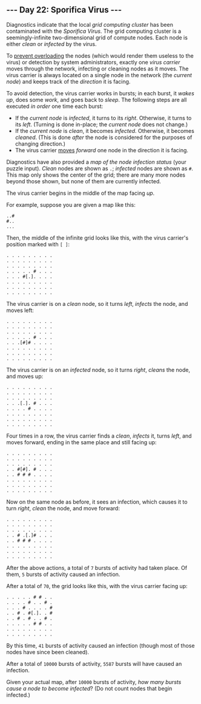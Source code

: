 <h2>--- Day 22: Sporifica Virus ---</h2><p>Diagnostics indicate that the local <em>grid computing cluster</em> has been contaminated with the <em>Sporifica Virus</em>. The grid computing cluster is a seemingly-<span title="The infinite is possible at AdventOfCodeCom.">infinite</span> two-dimensional grid of compute nodes.  Each node is either <em>clean</em> or <em>infected</em> by the virus.</p><p>
</p><p>To <a href="https://en.wikipedia.org/wiki/Morris_worm#The_mistake">prevent overloading</a> the nodes (which would render them useless to the virus) or detection by system administrators, exactly one <em>virus carrier</em> moves through the network, infecting or cleaning nodes as it moves. The virus carrier is always located on a single node in the network (the <em>current node</em>) and keeps track of the <em>direction</em> it is facing.</p>
<p>To avoid detection, the virus carrier works in bursts; in each burst, it <em>wakes up</em>, does some <em>work</em>, and goes back to <em>sleep</em>. The following steps are all executed <em>in order</em> one time each burst:</p>
<ul>
<li>If the <em>current node</em> is <em>infected</em>, it turns to its <em>right</em>.  Otherwise, it turns to its <em>left</em>. (Turning is done in-place; the <em>current node</em> does not change.)</li>
<li>If the <em>current node</em> is <em>clean</em>, it becomes <em>infected</em>.  Otherwise, it becomes <em>cleaned</em>. (This is done <em>after</em> the node is considered for the purposes of changing direction.)</li>
<li>The virus carrier <a href="https://www.youtube.com/watch?v=2vj37yeQQHg">moves</a> <em>forward</em> one node in the direction it is facing.</li>
</ul>
<p>Diagnostics have also provided a <em>map of the node infection status</em> (your puzzle input).  <em>Clean</em> nodes are shown as <code>.</code>; <em>infected</em> nodes are shown as <code>#</code>.  This map only shows the center of the grid; there are many more nodes beyond those shown, but none of them are currently infected.</p>
<p>The virus carrier begins in the middle of the map facing <em>up</em>.</p>
<p>For example, suppose you are given a map like this:</p>
<pre><code>..#
#..
...
</code></pre>
<p>Then, the middle of the infinite grid looks like this, with the virus carrier&apos;s position marked with <code>[ ]</code>:</p>
<pre><code>. . . . . . . . .
. . . . . . . . .
. . . . . . . . .
. . . . . # . . .
. . . #[.]. . . .
. . . . . . . . .
. . . . . . . . .
. . . . . . . . .
</code></pre>
<p>The virus carrier is on a <em>clean</em> node, so it turns <em>left</em>, <em>infects</em> the node, and moves left:</p>
<pre><code>. . . . . . . . .
. . . . . . . . .
. . . . . . . . .
. . . . . # . . .
. . .[#]# . . . .
. . . . . . . . .
. . . . . . . . .
. . . . . . . . .
</code></pre>
<p>The virus carrier is on an <em>infected</em> node, so it turns <em>right</em>, <em>cleans</em> the node, and moves up:</p>
<pre><code>. . . . . . . . .
. . . . . . . . .
. . . . . . . . .
. . .[.]. # . . .
. . . . # . . . .
. . . . . . . . .
. . . . . . . . .
. . . . . . . . .
</code></pre>
<p>Four times in a row, the virus carrier finds a <em>clean</em>, <em>infects</em> it, turns <em>left</em>, and moves forward, ending in the same place and still facing up:</p>
<pre><code>. . . . . . . . .
. . . . . . . . .
. . . . . . . . .
. . #[#]. # . . .
. . # # # . . . .
. . . . . . . . .
. . . . . . . . .
. . . . . . . . .
</code></pre>
<p>Now on the same node as before, it sees an infection, which causes it to turn <em>right</em>, <em>clean</em> the node, and move forward:</p>
<pre><code>. . . . . . . . .
. . . . . . . . .
. . . . . . . . .
. . # .[.]# . . .
. . # # # . . . .
. . . . . . . . .
. . . . . . . . .
. . . . . . . . .
</code></pre>
<p>After the above actions, a total of <code>7</code> bursts of activity had taken place. Of them, <code>5</code> bursts of activity caused an infection.</p>
<p>After a total of <code>70</code>, the grid looks like this, with the virus carrier facing up:</p>
<pre><code>. . . . . # # . .
. . . . # . . # .
. . . # . . . . #
. . # . #[.]. . #
. . # . # . . # .
. . . . . # # . .
. . . . . . . . .
. . . . . . . . .
</code></pre>
<p>By this time, <code>41</code> bursts of activity caused an infection (though most of those nodes have since been cleaned).</p>
<p>After a total of <code>10000</code> bursts of activity, <code>5587</code> bursts will have caused an infection.</p>
<p>Given your actual map, after <code>10000</code> bursts of activity, <em>how many bursts cause a node to become infected</em>? (Do not count nodes that begin infected.)</p>
